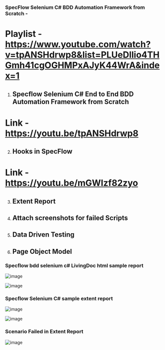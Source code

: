 ### SpecFlow Selenium C# BDD Automation Framework from Scratch -

# Playlist - https://www.youtube.com/watch?v=tpANSHdrwp8&list=PLUeDIlio4THGmh41cgOGHMPxAJyK44WrA&index=1



1. ## Specflow Selenium C# End to End BDD Automation Framework from Scratch
# Link - https://youtu.be/tpANSHdrwp8

2. ## Hooks in SpecFlow
# Link - https://youtu.be/mGWIzf82zyo

3. ## Extent Report
4. ## Attach screenshots for failed Scripts
5. ## Data Driven Testing 
6. ## Page Object Model


### Specflow bdd selenium c# LivingDoc html sample report
![image](https://user-images.githubusercontent.com/22426896/213457170-e4ade55d-0c57-48df-b4c5-fc47ccd88b4f.png)

![image](https://user-images.githubusercontent.com/22426896/213457469-18a3be25-5e7b-467c-b629-5a766b8aeb92.png)



### Specflow Selenium C# sample extent report

![image](https://user-images.githubusercontent.com/22426896/214098264-7ab60624-6432-4040-9a7a-8bae6f72b33d.png)

![image](https://user-images.githubusercontent.com/22426896/214098680-146e2314-5433-49d2-ab96-506075e66579.png)

### Scenario Failed in Extent Report

![image](https://user-images.githubusercontent.com/22426896/214100556-a4ea28cc-0086-4ccc-9ce0-6f1e79f6cf5c.png)

